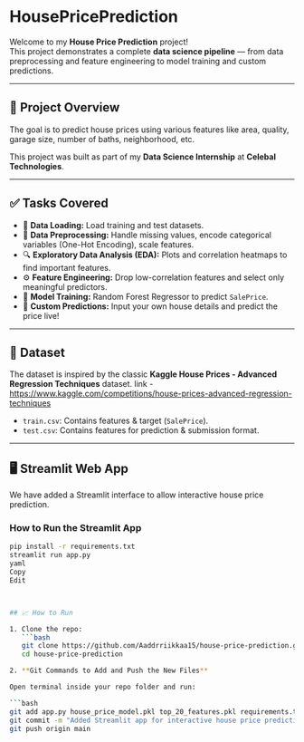 # HousePricePrediction

Welcome to my **House Price Prediction** project!  
This project demonstrates a complete **data science pipeline** — from data preprocessing and feature engineering to model training and custom predictions.

---

## 📌 Project Overview

The goal is to predict house prices using various features like area, quality, garage size, number of baths, neighborhood, etc.

This project was built as part of my **Data Science Internship** at **Celebal Technologies**.

---

## ✅ Tasks Covered

- 📂 **Data Loading:** Load training and test datasets.
- 🧹 **Data Preprocessing:** Handle missing values, encode categorical variables (One-Hot Encoding), scale features.
- 🔍 **Exploratory Data Analysis (EDA):** Plots and correlation heatmaps to find important features.
- ⚙️ **Feature Engineering:** Drop low-correlation features and select only meaningful predictors.
- 🤖 **Model Training:** Random Forest Regressor to predict `SalePrice`.
- 🔮 **Custom Predictions:** Input your own house details and predict the price live!

---

## 📁 Dataset

The dataset is inspired by the classic **Kaggle House Prices - Advanced Regression Techniques** dataset.
link - https://www.kaggle.com/competitions/house-prices-advanced-regression-techniques
- `train.csv`: Contains features & target (`SalePrice`).
- `test.csv`: Contains features for prediction & submission format.

---

## 🖥️ Streamlit Web App

We have added a Streamlit interface to allow interactive house price prediction.

### How to Run the Streamlit App

```bash
pip install -r requirements.txt
streamlit run app.py
yaml
Copy
Edit



## 📈 How to Run

1. Clone the repo:
   ```bash
   git clone https://github.com/Aaddrriikkaa15/house-price-prediction.git
   cd house-price-prediction

2. **Git Commands to Add and Push the New Files**

Open terminal inside your repo folder and run:

```bash
git add app.py house_price_model.pkl top_20_features.pkl requirements.txt
git commit -m "Added Streamlit app for interactive house price prediction"
git push origin main
